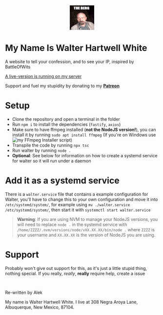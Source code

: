 <p align="center">
	<img src="./assets/theberg.gif">
</p>

# My Name Is Walter Hartwell White

A website to tell your confession, and to see your IP, inspired by BattleOfWits

[A live-version is running on my server](https://niko.wav.blue/)

Support and fuel my stupidity by donating to my **[Patreon](patreon.com/WaviestBalloon)**

# Setup

- Clone the repository and open a terminal in the folder
- Run `npm i` to install the dependencies (`fastify`, `axios`)
- Make sure to have ffmpeg installed (**not the NodeJS version!**), you can install it by running `sudo apt install ffmpeg` (If you're on Windows use ![my FFmpeg Installer script](https://github.com/WaviestBalloon/FFmpegInstaller))
- Transpile the code by running `npx tsc`
- Run walter by running `node .`
- **Optional**: See below for information on how to create a systemd service for walter so it will run under a daemon

# Add it as a systemd service

There is a `walter.service` file that contains a example configuration for Walter, you'll have to change this to your own configuration and move it into `/etc/systemd/system/`, for example using `mv ./walter.service /etc/systemd/system/`, then start it with `systemctl start walter.service`

> **Warning**:
> If you are using NVM to manage your NodeJS versions, you will need to replace `node .` in the systemd service with `/home/ZZZZ/.nvm/versions/node/vXX.XX.XX/bin/node .` where `ZZZZ` is your username and `XX.XX.XX` is the version of NodeJS you are using.

# Support

Probably won't give out support for this, as it's just a little stupid thing, nothing special. If you really, *really*, **really** require help, create a issue


<br>


Re-written by Alek

My name is Walter Hartwell White. I live at 308 Negra Aroya Lane, Albuquerque, New Mexico, 87104.
